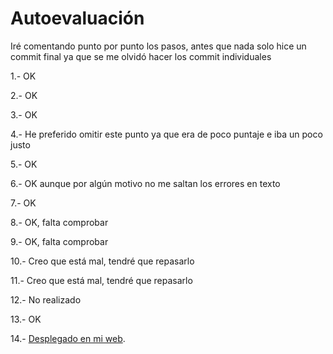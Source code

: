 # Autoevaluación

Iré comentando punto por punto los pasos, antes que nada solo hice un commit final ya que se me olvidó hacer los commit individuales

1.- OK

2.- OK

3.- OK

4.- He preferido omitir este punto ya que era de poco puntaje e iba un poco justo

5.- OK

6.- OK aunque por algún motivo no me saltan los errores en texto

7.- OK

8.- OK, falta comprobar

9.- OK, falta comprobar

10.- Creo que está mal, tendré que repasarlo

11.- Creo que está mal, tendré que repasarlo

12.- No realizado

13.- OK

14.- [Desplegado en mi web](chemabruno.ddns.net).

